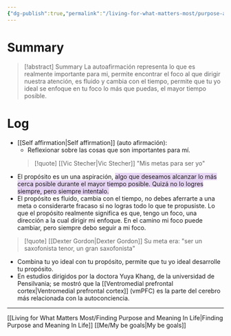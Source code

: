 ```yaml
---
{"dg-publish":true,"permalink":"/living-for-what-matters-most/purpose-a-central-self-organizing-life-aim/"}
---
```


# Summary
>[!abstract] Summary
> La autoafirmación representa lo que es realmente importante para mi, permite encontrar el foco al que dirigir nuestra atención, es fluido y cambia con el tiempo, permite que tu yo ideal se enfoque en tu foco lo más que puedas, el mayor tiempo posible.

# Log
- [[Self affirmation\|Self affirmation]] (auto afirmación):
   - Reflexionar sobre las cosas que son importantes para mí. 
   > [!quote] [[Vic Stecher\|Vic Stecher]]
    > "Mis metas para ser yo" 
- El propósito es un una aspiración, <span style="background:rgba(136, 49, 204, 0.2)">algo que deseamos alcanzar lo más cerca posible durante el mayor tiempo posible. Quizá no lo logres siempre, pero siempre intentalo.</span>
- El propósito es fluido, cambia con el tiempo, no debes aferrarte a una meta o considerarte fracaso si no logras todo lo que te propusiste. Lo que el propósito realmente significa es que, tengo un foco, una dirección a la cual dirigir mi enfoque. En el camino mi foco puede cambiar, pero siempre debo seguir a mi foco.

> [!quote] [[Dexter Gordon\|Dexter Gordon]]
> Su meta era: "ser un saxofonista tenor, un gran saxofonista"

- Combina tu yo ideal con tu propósito, permite que tu yo ideal desarrolle tu propósito.
- En estudios dirigidos por la doctora Yuya Khang, de la universidad de Pensilvania; se mostró que la 
[[Ventromedial prefrontal cortex\|Ventromedial prefrontal cortex]] (vmPFC) es la parte del cerebro más relacionada con la autoconciencia.

---
[[Living for What Matters Most/Finding Purpose and Meaning In Life\|Finding Purpose and Meaning In Life]]
[[Me/My be goals\|My be goals]]